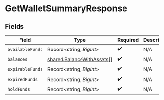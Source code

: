 # GetWalletSummaryResponse


## Fields

| Field                                                                         | Type                                                                          | Required                                                                      | Description                                                                   |
| ----------------------------------------------------------------------------- | ----------------------------------------------------------------------------- | ----------------------------------------------------------------------------- | ----------------------------------------------------------------------------- |
| `availableFunds`                                                              | Record<string, *BigInt*>                                                      | :heavy_check_mark:                                                            | N/A                                                                           |
| `balances`                                                                    | [shared.BalanceWithAssets](../../../sdk/models/shared/balancewithassets.md)[] | :heavy_check_mark:                                                            | N/A                                                                           |
| `expirableFunds`                                                              | Record<string, *BigInt*>                                                      | :heavy_check_mark:                                                            | N/A                                                                           |
| `expiredFunds`                                                                | Record<string, *BigInt*>                                                      | :heavy_check_mark:                                                            | N/A                                                                           |
| `holdFunds`                                                                   | Record<string, *BigInt*>                                                      | :heavy_check_mark:                                                            | N/A                                                                           |